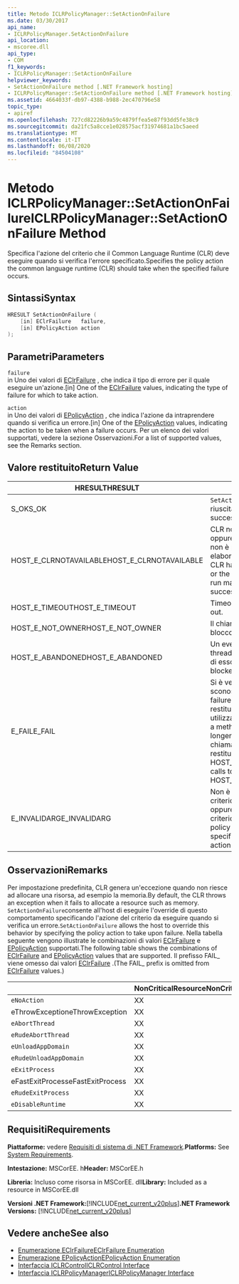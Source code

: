 ```yaml
---
title: Metodo ICLRPolicyManager::SetActionOnFailure
ms.date: 03/30/2017
api_name:
- ICLRPolicyManager.SetActionOnFailure
api_location:
- mscoree.dll
api_type:
- COM
f1_keywords:
- ICLRPolicyManager::SetActionOnFailure
helpviewer_keywords:
- SetActionOnFailure method [.NET Framework hosting]
- ICLRPolicyManager::SetActionOnFailure method [.NET Framework hosting]
ms.assetid: 4664033f-db97-4388-b988-2ec470796e58
topic_type:
- apiref
ms.openlocfilehash: 727cd82226b9a59c4879ffea5e87f93dd5fe38c9
ms.sourcegitcommit: da21fc5a8cce1e028575acf31974681a1bc5aeed
ms.translationtype: MT
ms.contentlocale: it-IT
ms.lasthandoff: 06/08/2020
ms.locfileid: "84504108"
---
```

# <a name="iclrpolicymanagersetactiononfailure-method"></a><span data-ttu-id="0c5d7-102">Metodo ICLRPolicyManager::SetActionOnFailure</span><span class="sxs-lookup"><span data-stu-id="0c5d7-102">ICLRPolicyManager::SetActionOnFailure Method</span></span>
<span data-ttu-id="0c5d7-103">Specifica l'azione del criterio che il Common Language Runtime (CLR) deve eseguire quando si verifica l'errore specificato.</span><span class="sxs-lookup"><span data-stu-id="0c5d7-103">Specifies the policy action the common language runtime (CLR) should take when the specified failure occurs.</span></span>  
  
## <a name="syntax"></a><span data-ttu-id="0c5d7-104">Sintassi</span><span class="sxs-lookup"><span data-stu-id="0c5d7-104">Syntax</span></span>  
  
```cpp  
HRESULT SetActionOnFailure (  
    [in] EClrFailure   failure,  
    [in] EPolicyAction action  
);  
```  
  
## <a name="parameters"></a><span data-ttu-id="0c5d7-105">Parametri</span><span class="sxs-lookup"><span data-stu-id="0c5d7-105">Parameters</span></span>  
 `failure`  
 <span data-ttu-id="0c5d7-106">in Uno dei valori di [EClrFailure](eclrfailure-enumeration.md) , che indica il tipo di errore per il quale eseguire un'azione.</span><span class="sxs-lookup"><span data-stu-id="0c5d7-106">[in] One of the [EClrFailure](eclrfailure-enumeration.md) values, indicating the type of failure for which to take action.</span></span>  
  
 `action`  
 <span data-ttu-id="0c5d7-107">in Uno dei valori di [EPolicyAction](epolicyaction-enumeration.md) , che indica l'azione da intraprendere quando si verifica un errore.</span><span class="sxs-lookup"><span data-stu-id="0c5d7-107">[in] One of the [EPolicyAction](epolicyaction-enumeration.md) values, indicating the action to be taken when a failure occurs.</span></span> <span data-ttu-id="0c5d7-108">Per un elenco dei valori supportati, vedere la sezione Osservazioni.</span><span class="sxs-lookup"><span data-stu-id="0c5d7-108">For a list of supported values, see the Remarks section.</span></span>  
  
## <a name="return-value"></a><span data-ttu-id="0c5d7-109">Valore restituito</span><span class="sxs-lookup"><span data-stu-id="0c5d7-109">Return Value</span></span>  
  
|<span data-ttu-id="0c5d7-110">HRESULT</span><span class="sxs-lookup"><span data-stu-id="0c5d7-110">HRESULT</span></span>|<span data-ttu-id="0c5d7-111">Descrizione</span><span class="sxs-lookup"><span data-stu-id="0c5d7-111">Description</span></span>|  
|-------------|-----------------|  
|<span data-ttu-id="0c5d7-112">S_OK</span><span class="sxs-lookup"><span data-stu-id="0c5d7-112">S_OK</span></span>|<span data-ttu-id="0c5d7-113">`SetActionOnFailure`la restituzione è riuscita.</span><span class="sxs-lookup"><span data-stu-id="0c5d7-113">`SetActionOnFailure` returned successfully.</span></span>|  
|<span data-ttu-id="0c5d7-114">HOST_E_CLRNOTAVAILABLE</span><span class="sxs-lookup"><span data-stu-id="0c5d7-114">HOST_E_CLRNOTAVAILABLE</span></span>|<span data-ttu-id="0c5d7-115">CLR non è stato caricato in un processo oppure CLR si trova in uno stato in cui non è possibile eseguire codice gestito o elaborare la chiamata correttamente.</span><span class="sxs-lookup"><span data-stu-id="0c5d7-115">The CLR has not been loaded into a process, or the CLR is in a state in which it cannot run managed code or process the call successfully.</span></span>|  
|<span data-ttu-id="0c5d7-116">HOST_E_TIMEOUT</span><span class="sxs-lookup"><span data-stu-id="0c5d7-116">HOST_E_TIMEOUT</span></span>|<span data-ttu-id="0c5d7-117">Timeout della chiamata.</span><span class="sxs-lookup"><span data-stu-id="0c5d7-117">The call timed out.</span></span>|  
|<span data-ttu-id="0c5d7-118">HOST_E_NOT_OWNER</span><span class="sxs-lookup"><span data-stu-id="0c5d7-118">HOST_E_NOT_OWNER</span></span>|<span data-ttu-id="0c5d7-119">Il chiamante non è il proprietario del blocco.</span><span class="sxs-lookup"><span data-stu-id="0c5d7-119">The caller does not own the lock.</span></span>|  
|<span data-ttu-id="0c5d7-120">HOST_E_ABANDONED</span><span class="sxs-lookup"><span data-stu-id="0c5d7-120">HOST_E_ABANDONED</span></span>|<span data-ttu-id="0c5d7-121">Un evento è stato annullato mentre un thread bloccato o Fiber era in attesa su di esso.</span><span class="sxs-lookup"><span data-stu-id="0c5d7-121">An event was canceled while a blocked thread or fiber was waiting on it.</span></span>|  
|<span data-ttu-id="0c5d7-122">E_FAIL</span><span class="sxs-lookup"><span data-stu-id="0c5d7-122">E_FAIL</span></span>|<span data-ttu-id="0c5d7-123">Si è verificato un errore irreversibile sconosciuto.</span><span class="sxs-lookup"><span data-stu-id="0c5d7-123">An unknown catastrophic failure occurred.</span></span> <span data-ttu-id="0c5d7-124">Dopo che un metodo restituisce E_FAIL, CLR non è più utilizzabile all'interno del processo.</span><span class="sxs-lookup"><span data-stu-id="0c5d7-124">After a method returns E_FAIL, the CLR is no longer usable within the process.</span></span> <span data-ttu-id="0c5d7-125">Le chiamate successive ai metodi di hosting restituiscono HOST_E_CLRNOTAVAILABLE.</span><span class="sxs-lookup"><span data-stu-id="0c5d7-125">Subsequent calls to hosting methods return HOST_E_CLRNOTAVAILABLE.</span></span>|  
|<span data-ttu-id="0c5d7-126">E_INVALIDARG</span><span class="sxs-lookup"><span data-stu-id="0c5d7-126">E_INVALIDARG</span></span>|<span data-ttu-id="0c5d7-127">Non è possibile impostare un'azione del criterio per l'operazione specificata oppure è stata specificata un'azione del criterio non valida per l'operazione.</span><span class="sxs-lookup"><span data-stu-id="0c5d7-127">A policy action cannot be set for the specified operation, or an invalid policy action was specified for the operation.</span></span>|  
  
## <a name="remarks"></a><span data-ttu-id="0c5d7-128">Osservazioni</span><span class="sxs-lookup"><span data-stu-id="0c5d7-128">Remarks</span></span>  
 <span data-ttu-id="0c5d7-129">Per impostazione predefinita, CLR genera un'eccezione quando non riesce ad allocare una risorsa, ad esempio la memoria.</span><span class="sxs-lookup"><span data-stu-id="0c5d7-129">By default, the CLR throws an exception when it fails to allocate a resource such as memory.</span></span> <span data-ttu-id="0c5d7-130">`SetActionOnFailure`consente all'host di eseguire l'override di questo comportamento specificando l'azione del criterio da eseguire quando si verifica un errore.</span><span class="sxs-lookup"><span data-stu-id="0c5d7-130">`SetActionOnFailure` allows the host to override this behavior by specifying the policy action to take upon failure.</span></span> <span data-ttu-id="0c5d7-131">Nella tabella seguente vengono illustrate le combinazioni di valori [EClrFailure](eclrfailure-enumeration.md) e [EPolicyAction](epolicyaction-enumeration.md) supportati.</span><span class="sxs-lookup"><span data-stu-id="0c5d7-131">The following table shows the combinations of [EClrFailure](eclrfailure-enumeration.md) and [EPolicyAction](epolicyaction-enumeration.md) values that are supported.</span></span> <span data-ttu-id="0c5d7-132">Il prefisso FAIL_ viene omesso dai valori [EClrFailure](eclrfailure-enumeration.md) .</span><span class="sxs-lookup"><span data-stu-id="0c5d7-132">(The FAIL_ prefix is omitted from [EClrFailure](eclrfailure-enumeration.md) values.)</span></span>  
  
||<span data-ttu-id="0c5d7-133">NonCriticalResource</span><span class="sxs-lookup"><span data-stu-id="0c5d7-133">NonCriticalResource</span></span>|<span data-ttu-id="0c5d7-134">CriticalResource</span><span class="sxs-lookup"><span data-stu-id="0c5d7-134">CriticalResource</span></span>|<span data-ttu-id="0c5d7-135">FatalRuntime</span><span class="sxs-lookup"><span data-stu-id="0c5d7-135">FatalRuntime</span></span>|<span data-ttu-id="0c5d7-136">OrphanedLock</span><span class="sxs-lookup"><span data-stu-id="0c5d7-136">OrphanedLock</span></span>|<span data-ttu-id="0c5d7-137">StackOverflow</span><span class="sxs-lookup"><span data-stu-id="0c5d7-137">StackOverflow</span></span>|<span data-ttu-id="0c5d7-138">AccessViolation</span><span class="sxs-lookup"><span data-stu-id="0c5d7-138">AccessViolation</span></span>|<span data-ttu-id="0c5d7-139">Codecontract</span><span class="sxs-lookup"><span data-stu-id="0c5d7-139">CodeContract</span></span>|  
|-|-------------------------|----------------------|------------------|------------------|-------------------|---------------------|------------------|  
|`eNoAction`|<span data-ttu-id="0c5d7-140">X</span><span class="sxs-lookup"><span data-stu-id="0c5d7-140">X</span></span>|<span data-ttu-id="0c5d7-141">X</span><span class="sxs-lookup"><span data-stu-id="0c5d7-141">X</span></span>||||<span data-ttu-id="0c5d7-142">N/D</span><span class="sxs-lookup"><span data-stu-id="0c5d7-142">N/A</span></span>||  
|<span data-ttu-id="0c5d7-143">eThrowException</span><span class="sxs-lookup"><span data-stu-id="0c5d7-143">eThrowException</span></span>|<span data-ttu-id="0c5d7-144">X</span><span class="sxs-lookup"><span data-stu-id="0c5d7-144">X</span></span>|<span data-ttu-id="0c5d7-145">X</span><span class="sxs-lookup"><span data-stu-id="0c5d7-145">X</span></span>||||<span data-ttu-id="0c5d7-146">N/D</span><span class="sxs-lookup"><span data-stu-id="0c5d7-146">N/A</span></span>||  
|`eAbortThread`|<span data-ttu-id="0c5d7-147">X</span><span class="sxs-lookup"><span data-stu-id="0c5d7-147">X</span></span>|<span data-ttu-id="0c5d7-148">X</span><span class="sxs-lookup"><span data-stu-id="0c5d7-148">X</span></span>||||<span data-ttu-id="0c5d7-149">N/D</span><span class="sxs-lookup"><span data-stu-id="0c5d7-149">N/A</span></span>|<span data-ttu-id="0c5d7-150">X</span><span class="sxs-lookup"><span data-stu-id="0c5d7-150">X</span></span>|  
|`eRudeAbortThread`|<span data-ttu-id="0c5d7-151">X</span><span class="sxs-lookup"><span data-stu-id="0c5d7-151">X</span></span>|<span data-ttu-id="0c5d7-152">X</span><span class="sxs-lookup"><span data-stu-id="0c5d7-152">X</span></span>||||<span data-ttu-id="0c5d7-153">N/D</span><span class="sxs-lookup"><span data-stu-id="0c5d7-153">N/A</span></span>|<span data-ttu-id="0c5d7-154">X</span><span class="sxs-lookup"><span data-stu-id="0c5d7-154">X</span></span>|  
|`eUnloadAppDomain`|<span data-ttu-id="0c5d7-155">X</span><span class="sxs-lookup"><span data-stu-id="0c5d7-155">X</span></span>|<span data-ttu-id="0c5d7-156">X</span><span class="sxs-lookup"><span data-stu-id="0c5d7-156">X</span></span>||<span data-ttu-id="0c5d7-157">X</span><span class="sxs-lookup"><span data-stu-id="0c5d7-157">X</span></span>||<span data-ttu-id="0c5d7-158">N/D</span><span class="sxs-lookup"><span data-stu-id="0c5d7-158">N/A</span></span>|<span data-ttu-id="0c5d7-159">X</span><span class="sxs-lookup"><span data-stu-id="0c5d7-159">X</span></span>|  
|`eRudeUnloadAppDomain`|<span data-ttu-id="0c5d7-160">X</span><span class="sxs-lookup"><span data-stu-id="0c5d7-160">X</span></span>|<span data-ttu-id="0c5d7-161">X</span><span class="sxs-lookup"><span data-stu-id="0c5d7-161">X</span></span>||<span data-ttu-id="0c5d7-162">X</span><span class="sxs-lookup"><span data-stu-id="0c5d7-162">X</span></span>|<span data-ttu-id="0c5d7-163">X</span><span class="sxs-lookup"><span data-stu-id="0c5d7-163">X</span></span>|<span data-ttu-id="0c5d7-164">N/D</span><span class="sxs-lookup"><span data-stu-id="0c5d7-164">N/A</span></span>|<span data-ttu-id="0c5d7-165">X</span><span class="sxs-lookup"><span data-stu-id="0c5d7-165">X</span></span>|  
|`eExitProcess`|<span data-ttu-id="0c5d7-166">X</span><span class="sxs-lookup"><span data-stu-id="0c5d7-166">X</span></span>|<span data-ttu-id="0c5d7-167">X</span><span class="sxs-lookup"><span data-stu-id="0c5d7-167">X</span></span>||<span data-ttu-id="0c5d7-168">X</span><span class="sxs-lookup"><span data-stu-id="0c5d7-168">X</span></span>|<span data-ttu-id="0c5d7-169">X</span><span class="sxs-lookup"><span data-stu-id="0c5d7-169">X</span></span>|<span data-ttu-id="0c5d7-170">N/D</span><span class="sxs-lookup"><span data-stu-id="0c5d7-170">N/A</span></span>|<span data-ttu-id="0c5d7-171">X</span><span class="sxs-lookup"><span data-stu-id="0c5d7-171">X</span></span>|  
|<span data-ttu-id="0c5d7-172">eFastExitProcess</span><span class="sxs-lookup"><span data-stu-id="0c5d7-172">eFastExitProcess</span></span>|<span data-ttu-id="0c5d7-173">X</span><span class="sxs-lookup"><span data-stu-id="0c5d7-173">X</span></span>|<span data-ttu-id="0c5d7-174">X</span><span class="sxs-lookup"><span data-stu-id="0c5d7-174">X</span></span>||<span data-ttu-id="0c5d7-175">X</span><span class="sxs-lookup"><span data-stu-id="0c5d7-175">X</span></span>|<span data-ttu-id="0c5d7-176">X</span><span class="sxs-lookup"><span data-stu-id="0c5d7-176">X</span></span>|<span data-ttu-id="0c5d7-177">N/D</span><span class="sxs-lookup"><span data-stu-id="0c5d7-177">N/A</span></span>||  
|`eRudeExitProcess`|<span data-ttu-id="0c5d7-178">X</span><span class="sxs-lookup"><span data-stu-id="0c5d7-178">X</span></span>|<span data-ttu-id="0c5d7-179">X</span><span class="sxs-lookup"><span data-stu-id="0c5d7-179">X</span></span>|<span data-ttu-id="0c5d7-180">X</span><span class="sxs-lookup"><span data-stu-id="0c5d7-180">X</span></span>|<span data-ttu-id="0c5d7-181">X</span><span class="sxs-lookup"><span data-stu-id="0c5d7-181">X</span></span>|<span data-ttu-id="0c5d7-182">X</span><span class="sxs-lookup"><span data-stu-id="0c5d7-182">X</span></span>|<span data-ttu-id="0c5d7-183">N/D</span><span class="sxs-lookup"><span data-stu-id="0c5d7-183">N/A</span></span>||  
|`eDisableRuntime`|<span data-ttu-id="0c5d7-184">X</span><span class="sxs-lookup"><span data-stu-id="0c5d7-184">X</span></span>|<span data-ttu-id="0c5d7-185">X</span><span class="sxs-lookup"><span data-stu-id="0c5d7-185">X</span></span>|<span data-ttu-id="0c5d7-186">X</span><span class="sxs-lookup"><span data-stu-id="0c5d7-186">X</span></span>|<span data-ttu-id="0c5d7-187">X</span><span class="sxs-lookup"><span data-stu-id="0c5d7-187">X</span></span>|<span data-ttu-id="0c5d7-188">X</span><span class="sxs-lookup"><span data-stu-id="0c5d7-188">X</span></span>|<span data-ttu-id="0c5d7-189">N/D</span><span class="sxs-lookup"><span data-stu-id="0c5d7-189">N/A</span></span>||  
  
## <a name="requirements"></a><span data-ttu-id="0c5d7-190">Requisiti</span><span class="sxs-lookup"><span data-stu-id="0c5d7-190">Requirements</span></span>  
 <span data-ttu-id="0c5d7-191">**Piattaforme:** vedere [Requisiti di sistema di .NET Framework](../../get-started/system-requirements.md).</span><span class="sxs-lookup"><span data-stu-id="0c5d7-191">**Platforms:** See [System Requirements](../../get-started/system-requirements.md).</span></span>  
  
 <span data-ttu-id="0c5d7-192">**Intestazione:** MSCorEE. h</span><span class="sxs-lookup"><span data-stu-id="0c5d7-192">**Header:** MSCorEE.h</span></span>  
  
 <span data-ttu-id="0c5d7-193">**Libreria:** Incluso come risorsa in MSCorEE. dll</span><span class="sxs-lookup"><span data-stu-id="0c5d7-193">**Library:** Included as a resource in MSCorEE.dll</span></span>  
  
 <span data-ttu-id="0c5d7-194">**Versioni .NET Framework:**[!INCLUDE[net_current_v20plus](../../../../includes/net-current-v20plus-md.md)]</span><span class="sxs-lookup"><span data-stu-id="0c5d7-194">**.NET Framework Versions:** [!INCLUDE[net_current_v20plus](../../../../includes/net-current-v20plus-md.md)]</span></span>  
  
## <a name="see-also"></a><span data-ttu-id="0c5d7-195">Vedere anche</span><span class="sxs-lookup"><span data-stu-id="0c5d7-195">See also</span></span>

- [<span data-ttu-id="0c5d7-196">Enumerazione EClrFailure</span><span class="sxs-lookup"><span data-stu-id="0c5d7-196">EClrFailure Enumeration</span></span>](eclrfailure-enumeration.md)
- [<span data-ttu-id="0c5d7-197">Enumerazione EPolicyAction</span><span class="sxs-lookup"><span data-stu-id="0c5d7-197">EPolicyAction Enumeration</span></span>](epolicyaction-enumeration.md)
- [<span data-ttu-id="0c5d7-198">Interfaccia ICLRControl</span><span class="sxs-lookup"><span data-stu-id="0c5d7-198">ICLRControl Interface</span></span>](iclrcontrol-interface.md)
- [<span data-ttu-id="0c5d7-199">Interfaccia ICLRPolicyManager</span><span class="sxs-lookup"><span data-stu-id="0c5d7-199">ICLRPolicyManager Interface</span></span>](iclrpolicymanager-interface.md)
